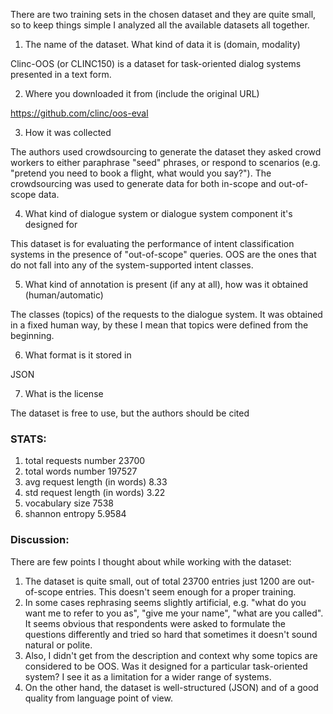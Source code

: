 There are two training sets in the chosen dataset and they are quite small, so to keep things simple I analyzed all the available datasets all together.

1. The name of the dataset. What kind of data it is (domain, modality)

Clinc-OOS (or CLINC150) is a dataset for task-oriented dialog systems presented in a text form.

2. Where you downloaded it from (include the original URL)

https://github.com/clinc/oos-eval

3. How it was collected

The authors used crowdsourcing to generate the dataset they asked crowd workers to either paraphrase "seed" phrases, or respond to scenarios (e.g. "pretend you need to book a flight, what would you say?"). The crowdsourcing was used to generate data for both in-scope and out-of-scope data.

4. What kind of dialogue system or dialogue system component it's designed for

This dataset is for evaluating the performance of intent classification systems in the presence of "out-of-scope" queries. OOS are the ones that do not fall into any of the system-supported intent classes.

5. What kind of annotation is present (if any at all), how was it obtained (human/automatic)

The classes (topics) of the requests to the dialogue system. It was obtained in a fixed human way, by these I mean that topics were defined from the beginning. 

6. What format is it stored in

JSON

7. What is the license

The dataset is free to use, but the authors should be cited

### STATS:

1. total requests number 23700
2. total words number 197527
3. avg request length (in words) 8.33
4. std request length (in words) 3.22
5. vocabulary size 7538
6. shannon entropy 5.9584


### Discussion:

There are few points I thought about while working with the dataset: 

1. The dataset is quite small, out of total 23700 entries just 1200 are out-of-scope entries. This doesn't seem enough for a proper training.
2. In some cases rephrasing seems slightly artificial, e.g. "what do you want me to refer to you as", "give me your name", "what are you called". It seems obvious that respondents were asked to formulate the questions differently and tried so hard that sometimes it doesn't sound natural or polite. 
3. Also, I didn't get from the description and context why some topics are considered to be OOS. Was it designed for a particular task-oriented system? I see it as a limitation for a wider range of systems.
4. On the other hand, the dataset is well-structured (JSON) and of a good quality from language point of view. 
